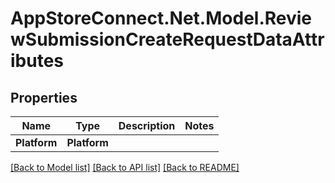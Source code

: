 # AppStoreConnect.Net.Model.ReviewSubmissionCreateRequestDataAttributes

## Properties

Name | Type | Description | Notes
------------ | ------------- | ------------- | -------------
**Platform** | **Platform** |  | 

[[Back to Model list]](../README.md#documentation-for-models) [[Back to API list]](../README.md#documentation-for-api-endpoints) [[Back to README]](../README.md)

